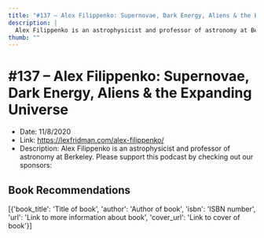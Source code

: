 ```yaml
---
title: "#137 – Alex Filippenko: Supernovae, Dark Energy, Aliens & the Expanding Universe"
description: |
  Alex Filippenko is an astrophysicist and professor of astronomy at Berkeley. Please support this podcast by checking out our sponsors:"
thumb: ""
---
```


# #137 – Alex Filippenko: Supernovae, Dark Energy, Aliens & the Expanding Universe

  - Date: 11/8/2020
  - Link: https://lexfridman.com/alex-filippenko/
  - Description: Alex Filippenko is an astrophysicist and professor of astronomy at Berkeley. Please support this podcast by checking out our sponsors:

## Book Recommendations

[{'book_title': 'Title of book', 'author': 'Author of book', 'isbn': 'ISBN number', 'url': 'Link to more information about book', 'cover_url': 'Link to cover of book'}]